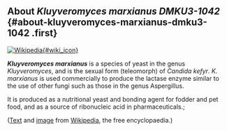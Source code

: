 About *Kluyveromyces marxianus DMKU3-1042* {#about-kluyveromyces-marxianus-dmku3-1042 .first}
------------------------------------------

[![Wikipedia](/img/wikipedia_logo_v2_en.png){#wiki_icon}](http://en.wikipedia.org/wiki/Kluyveromyces_marxianus)

***Kluyveromyces marxianus*** is a species of yeast in the genus
*Kluyveromyces*, and is the sexual form (teleomorph) of *Candida kefyr*.
*K. marxianus* is used commercially to produce the lactase enzyme
similar to the use of other fungi such as those in the genus
Aspergillus.

It is produced as a nutritional yeast and bonding agent for fodder and
pet food, and as a source of ribonucleic acid in pharmaceuticals.;

([Text](http://en.wikipedia.org/wiki/Kluyveromyces_marxianus) and
[image](https://commons.wikimedia.org/wiki/File:Kluyveromyces_marxianus_colonies.jpg)
from [Wikipedia](http://en.wikipedia.org/), the free encyclopaedia.)
